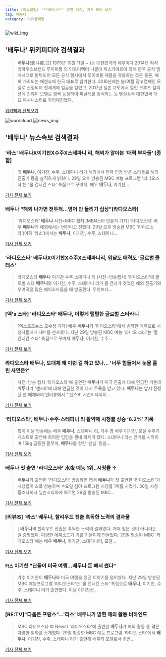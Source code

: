 ```yaml
---
title: (이슈클립) '**배두나**' 관련 이슈, 기사 모아 보기
tag: 배두나
category: 이슈클리핑
---
```

![wiki_img](https://user-images.githubusercontent.com/42597476/44503234-41136a80-a6d0-11e8-9071-6fc6418eafe4.png)
## **'**배두나**'** 위키피디아 검색결과
>**배두나**(裵斗娜,[2] 1979년 10월 11일 ~ )는 대한민국의 배우이다.2014년 럭셔리하우스브랜드 루이비통 의 아트디렉터 니콜라 제스키에르에 의해 한국 공식 앰배서더로 발탁되어 모든 공식 행사에서 루이비통 제품을 착용하는 것은 물론, 매회 개최되는 패션쇼에 한국 대표로 참가한다. 2016년에는 봄/여름 광고캠페인 모델로 선정되어 전세계에 얼굴을 알렸고, 2017년 일본 교토에서 열린 크루즈 컬렉션에 런웨이 모델로 깜짝 등장하여 피날레를 장식하는 등 명실상부 대한민국 대표 패셔니스타로 자리매김했다.

<a href="https://ko.wikipedia.org/wiki/배두나" target="_blank">위키백과 전체보기</a>

![wordcloud](https://s3.ap-northeast-2.amazonaws.com/lyrics101-wordcloud/2018-08-30-1535588179.png)
![news_img](https://user-images.githubusercontent.com/42597476/44507050-1206f400-a6e4-11e8-8d98-7ffbfebb353f.png)
## **'**배두나**'** 뉴스속보 검색결과
### '라스' **배두나**X이기찬X수주X스테파니 리, 해외가 알아본 '매력 부자들' [종합]

>의 **배두나**, 이기찬, 수주, 스테파니 리가 해외에서 먼저 인정 받은 스타들로 해외 진출기 등을 솔직하게 밝혔다. 29일 오후 방송된 MBC 예능 프로그램 '라디오스타'는 '물 건너간 스타' 특집으로 꾸며져, 배우 **배두나**, 이기찬...

<a href="http://www.osen.co.kr/article/G1110977992" target="_blank">기사 전체 보기</a>

### **배두나** “해외 나가면 전투적…영어 안 들리기 십상”(라디오스타)

>‘라디오스타’ **배두나** 사진=MBC 캡처 [MBN스타 안윤지 기자] ‘라디오스타’ 배우 **배두나**가 해외에서는 변한다고 전했다. 29일 오후 방송된 MBC ‘라디오스타’(이하 ‘라스’)에서는 **배두나**, 이기찬, 수주, 스테파니...

<a href="http://star.mbn.co.kr/view.php?year=2018&no=544779&refer=portal" target="_blank">기사 전체 보기</a>

### '라디오스타' **배두나**X이기찬X수주X스테파니리, 입담도 매력도 '글로벌 클래스'

>라디오스타 **배두나** 이기찬 수주 스테파니 리 (사진=방송캡처) ‘라디오스타’에 글로벌 스타 **배두나**와 이기찬, 수주, 스테파니 리가 물 건너가 겪었던 해외 진출기와 우여곡절 많은 에피소드들을 대 방출했다. 무엇보다...

<a href="http://news.hankyung.com/article/201808302093I" target="_blank">기사 전체 보기</a>

### [엑's 스타] '라디오스타' **배두나**, 이렇게 털털한 글로벌 스타라니

>[엑스포츠뉴스 오수정 기자] 배우 **배두나**가 '라디오스타'에서 솔직한 매력으로 시청자들에게 재미를 선사했다.   지난 29일 방송된 MBC 예능 '라디오 스타'는 '물 건너간 스타' 특집으로 꾸며져 **배두나**, 이기찬, 수주...

<a href="http://www.xportsnews.com/?ac=article_view&entry_id=1013377" target="_blank">기사 전체 보기</a>

### 라디오스타 **배두나**, 도대체 왜 이런 걸 하고 있나... '너무 힘들어서 눈물 흘린 사연은?'

>사진: 방송 캡처 '라디오스타'에 출연한 **배두나**가 미국 진출에 대해 언급한 가운데 **배두나**가 '센스8'에 대해 언급한 것이 다시 주목을 받고 있다. **배두나**는 앞서 진행된 한 매체와의 인터뷰에서 "'센스8' 시즌3 제작이...

<a href="http://www.gukjenews.com/news/articleView.html?idxno=982870" target="_blank">기사 전체 보기</a>

### ‘라디오스타’, **배두나**·수주·스테파니 리 활약에 시청률 상승 ‘6.2%’ 기록

>특히 이날 방송에는 배우 **배두나**, 스테파니 리, 가수 겸 배우 이기찬, 모델 수주가 게스트로 출연해 화려한 입담을 뽐내 화제가 됐다. 스테파니 리는 연기를 시작하며 15kg 급증한 몸무게, **배두나**를 향한 ‘팬심’ 등을...

<a href="http://tvdaily.asiae.co.kr/read.php3?aid=15355811561389672019" target="_blank">기사 전체 보기</a>

### **배두나** 첫 출연 '라디오스타' 水夜 예능 1위..시청률 ↑

>**배두나**가 출연한 '라디오스타' 방송화면 캡쳐 **배두나**가 첫 출연한 '라디오스타'가 시청률이 소폭 상승하며 수요일 심야 프로그램 시청률 1위를 지켰다. 30일 시청률조사회사 닐슨코리아에 따르면 29일 방송된 MBC...

<a href="http://star.mt.co.kr/stview.php?no=2018083007040603038" target="_blank">기사 전체 보기</a>

### [리뷰IS] '라스' **배두나**, 할리우드 진출 혹독한 노력의 결과물

>[ **배두나**의 할리우드 진출은 혹독한 노력의 결과였다. 거저 얻은 것이 아니라는 걸 증명했다. 다양한 에피소드가 귀를 기울이게 만들었다. 29일 방송된 MBC '라디오스타'에는 배우 **배두나**, 이기찬, 스테파니리, 모델...

<a href="http://isplus.live.joins.com/news/article/aid.asp?aid=22518281" target="_blank">기사 전체 보기</a>

### `라스` 이기찬 "단둘이 미국 여행…**배두나** 돈 빼서 썼다"

>가수 이기찬이 **배두나**와 미국 여행을 했던 이야기를 털어놨다. 지난 29일 방송된 MBC 예능프로그램 ‘라디오스타’는 ‘물 건너간 스타’ 특집으로 **배두나**, 이기찬, 수주, 스테파니 리가 출연했다. 이날 이기찬은...

<a href="http://star.mk.co.kr/new/view.php?mc=ST&year=2018&no=544903" target="_blank">기사 전체 보기</a>

### [RE:TV]"다음은 프랑스"…'라스' **배두나**가 밝힌 해외 활동 비하인드

>MBC 라디오스타 © News1 '라디오스타'에 출연한 **배두나**가 해외 활동 중 겪은 다양한 일화를 소개했다. 29일 방송한 MBC 예능 프로그램 '라디오 스타'에서 **배두나**, 이기찬, 수주, 스테파니 리가 출연해 배우와 모델로서 겪은...

<a href="http://news1.kr/articles/?3412236" target="_blank">기사 전체 보기</a>


